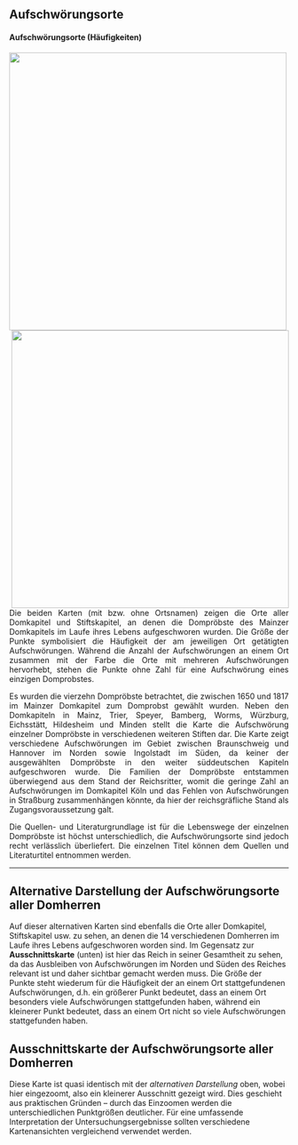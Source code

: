 <h2>Aufschwörungsorte</h2>

<h4>Aufschwörungsorte (Häufigkeiten)</h4>

<img src="./maps/Häufigkeit der Aufschwörungsorte mit Ortsnamen.png" width="500px" align="left"/><img src="./maps/Häufigkeit der Aufschwörungsorte ohne Ortsnamen.png" width="500px" align="right"/>

<p align="justify">Die beiden Karten (mit bzw. ohne Ortsnamen) zeigen die Orte aller Domkapitel und Stiftskapitel, an denen die Dompröbste des Mainzer Domkapitels im Laufe 
ihres Lebens aufgeschworen wurden. Die Größe der Punkte symbolisiert die Häufigkeit der am jeweiligen Ort getätigten Aufschwörungen. 
Während die Anzahl der Aufschwörungen an einem Ort zusammen mit der Farbe die Orte mit mehreren Aufschwörungen hervorhebt, 
stehen die Punkte ohne Zahl für eine Aufschwörung eines einzigen Domprobstes.</p> 

<p align="justify">Es wurden die vierzehn Dompröbste betrachtet, die zwischen 1650 und 1817 im Mainzer Domkapitel zum Domprobst gewählt wurden. Neben den Domkapiteln in Mainz, Trier, Speyer, Bamberg, Worms, Würzburg, Eichsstätt, Hildesheim und Minden stellt die Karte die Aufschwörung 
einzelner Dompröbste in verschiedenen weiteren Stiften dar. Die Karte zeigt verschiedene Aufschwörungen im Gebiet zwischen Braunschweig und Hannover 
im Norden sowie Ingolstadt im Süden, da keiner der ausgewählten Dompröbste in den weiter süddeutschen Kapiteln aufgeschworen wurde. 
Die Familien der Dompröbste entstammen überwiegend aus dem Stand der Reichsritter, womit die geringe Zahl an Aufschwörungen im Domkapitel Köln und 
das Fehlen von Aufschwörungen in Straßburg zusammenhängen könnte, da hier der reichsgräfliche Stand als Zugangsvoraussetzung galt.</p>

<p align="justify">Die Quellen- und Literaturgrundlage ist für die Lebenswege der einzelnen Dompröbste ist höchst unterschiedlich, die Aufschwörungsorte sind 
jedoch recht verlässlich überliefert. Die einzelnen Titel können dem Quellen und Literaturtitel entnommen werden.</p>

<hr>

<h2>Alternative Darstellung der Aufschwörungsorte aller Domherren</h2>

<p>Auf dieser alternativen Karten sind ebenfalls die Orte aller Domkapitel, Stiftskapitel usw. zu sehen, an denen die 14 verschiedenen Domherren im Laufe ihres Lebens aufgeschworen worden sind. Im Gegensatz zur <strong>Ausschnittskarte</strong> (unten) ist hier das Reich in seiner Gesamtheit zu sehen, da das Ausbleiben von Aufschwörungen im Norden und Süden des Reiches relevant ist und daher sichtbar gemacht werden muss. Die Größe der Punkte steht wiederum für die Häufigkeit der an einem Ort stattgefundenen Aufschwörungen, d.h. ein größerer Punkt bedeutet, dass an einem Ort besonders viele Aufschwörungen stattgefunden haben, während ein kleinerer Punkt bedeutet, dass an einem Ort nicht so viele Aufschwörungen stattgefunden haben.</p>

<h2>Ausschnittskarte der Aufschwörungsorte aller Domherren</h2>

<p>Diese Karte ist quasi identisch mit der <em>alternativen Darstellung</em> oben, wobei hier eingezoomt, also ein kleinerer Ausschnitt gezeigt wird. Dies geschieht aus praktischen Gründen – durch das Einzoomen werden die unterschiedlichen Punktgrößen deutlicher. Für eine umfassende Interpretation der Untersuchungsergebnisse sollten verschiedene Kartenansichten vergleichend verwendet werden.</p>
